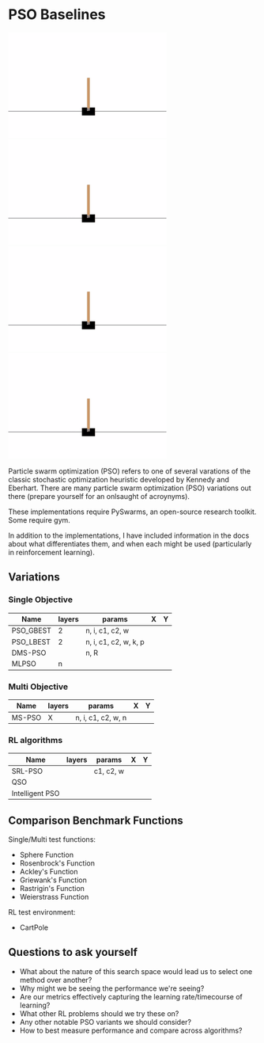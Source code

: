 # PSO Baselines

![cartpole](./media/cartpole.gif)
![cartpole](./media/cartpole.gif)
![cartpole](./media/cartpole.gif)
![cartpole](./media/cartpole.gif)

Particle swarm optimization (PSO) refers to one of several varations of the classic stochastic optimization heuristic developed by Kennedy and Eberhart. There are many particle swarm optimization (PSO) variations out there (prepare yourself for an onlsaught of acroynyms). 

These implementations require PySwarms, an open-source research toolkit. Some require gym. 

In addition to the implementations, I have included information in the docs about what differentiates them, and when each might be used (particularly in reinforcement learning). 

## Variations
### Single Objective 
| Name  | layers | params  | X  | Y  |
|---|---|---|---|---|
| PSO_GBEST |  2 | n, i, c1, c2, w  |   |   |
| PSO_LBEST |  2 | n, i, c1, c2, w, k, p |   |   |
| DMS-PSO |  | n, R   |   |   |
| MLPSO | n |   |   |   |

### Multi Objective 
| Name  | layers | params  | X  | Y  |
|---|---|---|---|---|
| MS-PSO | X | n, i, c1, c2, w, n |   |   |

### RL algorithms
| Name  | layers | params  | X  | Y  |
|---|---|---|---|---|
| SRL-PSO |  | c1, c2, w |   |   |
| QSO|   |   |   |   |
| Intelligent PSO |   |   |   |   |

## Comparison Benchmark Functions

Single/Multi test functions:
* Sphere Function
* Rosenbrock's Function
* Ackley's Function
* Griewank's Function
* Rastrigin's Function
* Weierstrass Function

RL test environment:
* CartPole

## Questions to ask yourself

* What about the nature of this search space would lead us to select one method over another?
* Why might we be seeing the performance we're seeing?
* Are our metrics effectively capturing the learning rate/timecourse of learning?
* What other RL problems should we try these on?
* Any other notable PSO variants we should consider?
* How to best measure performance and compare across algorithms? 
